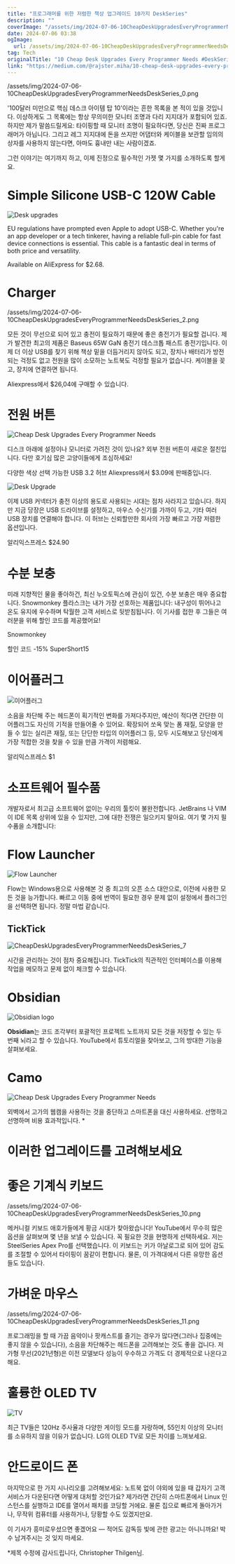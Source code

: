 ```yaml
---
title: "프로그래머를 위한 저렴한 책상 업그레이드 10가지 DeskSeries"
description: ""
coverImage: "/assets/img/2024-07-06-10CheapDeskUpgradesEveryProgrammerNeedsDeskSeries_0.png"
date: 2024-07-06 03:38
ogImage: 
  url: /assets/img/2024-07-06-10CheapDeskUpgradesEveryProgrammerNeedsDeskSeries_0.png
tag: Tech
originalTitle: "10 Cheap Desk Upgrades Every Programmer Needs #DeskSeries"
link: "https://medium.com/@rajster.miha/10-cheap-desk-upgrades-every-programmer-needs-f89d92d16de4"
---
```



/assets/img/2024-07-06-10CheapDeskUpgradesEveryProgrammerNeedsDeskSeries_0.png

'100달러 미만으로 핵심 데스크 아이템 탑 10'이라는 흔한 목록을 본 적이 있을 것입니다. 이상하게도 그 목록에는 항상 무의미한 모니터 조명과 다리 지지대가 포함되어 있죠. 하지만 제가 말씀드릴게요: 타이핑할 때 모니터 조명이 필요하다면, 당신은 진짜 프로그래머가 아닙니다. 그리고 레그 지지대에 돈을 쓰지만 어댑터와 케이블을 보관할 임의의 상자를 사용하지 않는다면, 아마도 흉내만 내는 사람이겠죠.

그런 이야기는 여기까지 하고, 이제 진정으로 필수적인 가젯 몇 가지를 소개하도록 할게요.

# Simple Silicone USB-C 120W Cable

<div class="content-ad"></div>

![Desk upgrades](/assets/img/2024-07-06-10CheapDeskUpgradesEveryProgrammerNeedsDeskSeries_1.png)

EU regulations have prompted even Apple to adopt USB-C. Whether you're an app developer or a tech tinkerer, having a reliable full-pin cable for fast device connections is essential. This cable is a fantastic deal in terms of both price and versatility.

Available on AliExpress for $2.68.

# Charger

<div class="content-ad"></div>

/assets/img/2024-07-06-10CheapDeskUpgradesEveryProgrammerNeedsDeskSeries_2.png

모든 것이 무선으로 되어 있고 충전이 필요하기 때문에 좋은 충전기가 필요할 겁니다.
제가 발견한 최고의 제품은 Baseus 65W GaN 충전기 데스크톱 패스트 충전기입니다.
이제 더 이상 USB를 찾기 위해 책상 밑을 더듬거리지 않아도 되고, 장치나 배터리가 방전되는 걱정도 없고 전원을 많이 소모하는 노트북도 걱정할 필요가 없습니다. 케이블을 꽂고, 장치에 연결하면 됩니다.

Aliexpress에서 $26,04에 구매할 수 있습니다.

# 전원 버튼

<div class="content-ad"></div>

![Cheap Desk Upgrades Every Programmer Needs](/assets/img/2024-07-06-10CheapDeskUpgradesEveryProgrammerNeedsDeskSeries_3.png)

디스크 아래에 설정이나 모니터로 가려진 것이 있나요? 외부 전원 버튼이 새로운 절친입니다. 다만 호기심 많은 고양이들에게 조심하세요!

다양한 색상 선택 가능한 USB 3.2 허브 Aliexpress에서 $3.09에 판매중입니다.

<div class="content-ad"></div>

![Desk Upgrade](/assets/img/2024-07-06-10CheapDeskUpgradesEveryProgrammerNeedsDeskSeries_4.png)

이제 USB 커넥터가 충전 이상의 용도로 사용되는 시대는 점차 사라지고 있습니다. 하지만 지금 당장은 USB 드라이브를 설정하고, 마우스 수신기를 가까이 두고, 기타 여러 USB 장치를 연결해야 합니다. 이 허브는 신뢰할만한 회사의 가장 빠르고 가장 저렴한 옵션입니다.

알리익스프레스 $24.90

# 수분 보충

<div class="content-ad"></div>

미래 지향적인 물을 좋아하건, 최신 누오토픽스에 관심이 있건, 수분 보충은 매우 중요합니다. Snowmonkey 플라스크는 내가 가장 선호하는 제품입니다: 내구성이 뛰어나고 온도 유지에 우수하며 탁월한 고객 서비스로 뒷받침됩니다. 이 기사를 접한 후 그들은 여러분을 위해 할인 코드를 제공했어요!

Snowmonkey

할인 코드 -15%
SuperShort15

<div class="content-ad"></div>

# 이어플러그

![이어플러그](/assets/img/2024-07-06-10CheapDeskUpgradesEveryProgrammerNeedsDeskSeries_6.png)

소음을 차단해 주는 헤드폰이 획기적인 변화를 가져다주지만, 예산이 적다면 간단한 이어플러그도 자신의 기적을 만들어줄 수 있어요. 확장되어 쏘옥 맞는 폼 재질, 모양을 만들 수 있는 실리콘 재질, 또는 단단한 타입의 이어플러그 등, 모두 시도해보고 당신에게 가장 적합한 것을 찾을 수 있을 만큼 가격이 저렴해요.

알리익스프레스 $1

<div class="content-ad"></div>

# 소프트웨어 필수품

개발자로서 최고급 소프트웨어 없이는 우리의 툴킷이 불완전합니다. JetBrains 나 VIM이 IDE 목록 상위에 있을 수 있지만, 그에 대한 전쟁은 일으키지 말아요. 여기 몇 가지 필수품을 소개합니다:

# Flow Launcher

![Flow Launcher](https://miro.medium.com/v2/resize:fit:1400/1*8mIVPd1xyE0qccwqmxsPLg.gif)

<div class="content-ad"></div>

Flow는 Windows용으로 사용해본 것 중 최고의 오픈 소스 대안으로, 이전에 사용한 모든 것을 능가합니다. 빠르고 이동 중에 번역이 필요한 경우 문제 없이 설정에서 플러그인을 선택하면 됩니다. 정말 마법 같습니다.

## TickTick

![CheapDeskUpgradesEveryProgrammerNeedsDeskSeries_7](/assets/img/2024-07-06-10CheapDeskUpgradesEveryProgrammerNeedsDeskSeries_7.png)

시간을 관리하는 것이 점차 중요해집니다. TickTick의 직관적인 인터페이스를 이용해 작업을 메모하고 문제 없이 체크할 수 있습니다.

<div class="content-ad"></div>

# Obsidian

![Obsidian logo](/assets/img/2024-07-06-10CheapDeskUpgradesEveryProgrammerNeedsDeskSeries_8.png)

**Obsidian**는 코드 조각부터 포괄적인 프로젝트 노트까지 모든 것을 저장할 수 있는 두 번째 뇌라고 할 수 있습니다. YouTube에서 튜토리얼을 찾아보고, 그의 방대한 기능을 살펴보세요.

# Camo

<div class="content-ad"></div>

![Cheap Desk Upgrades Every Programmer Needs](/assets/img/2024-07-06-10CheapDeskUpgradesEveryProgrammerNeedsDeskSeries_9.png)

외벽에서 고가의 웹캠을 사용하는 것을 중단하고 스마트폰을 대신 사용하세요. 선명하고 선명하며 비용 효과적입니다. *

# 이러한 업그레이드를 고려해보세요

# 좋은 기계식 키보드

<div class="content-ad"></div>


/assets/img/2024-07-06-10CheapDeskUpgradesEveryProgrammerNeedsDeskSeries_10.png

메커니컬 키보드 애호가들에게 황금 시대가 찾아왔습니다! YouTube에서 무수히 많은 옵션을 살펴보며 몇 년을 보낼 수 있습니다. 꼭 필요한 것을 현명하게 선택하세요. 저는 SteelSeries Apex Pro를 선택했습니다. 이 키보드는 키가 아날로그로 되어 있어 감도를 조절할 수 있어서 타이핑이 꿈같이 편합니다. 물론, 이 가격대에서 다른 유망한 옵션들도 있습니다.

# 가벼운 마우스

/assets/img/2024-07-06-10CheapDeskUpgradesEveryProgrammerNeedsDeskSeries_11.png


<div class="content-ad"></div>

프로그래밍을 할 때 가끔 음악이나 팟캐스트를 즐기는 경우가 많다면(그러나 집중에는 좋지 않을 수 있습니다), 소음을 차단해주는 헤드폰을 고려해보는 것도 좋을 겁니다. 저가형 무선(2021년형)은 이전 모델보다 성능이 우수하고 가격도 더 경제적으로 나온다고 해요.

<div class="content-ad"></div>

# 훌륭한 OLED TV

![TV](/assets/img/2024-07-06-10CheapDeskUpgradesEveryProgrammerNeedsDeskSeries_13.png)

최근 TV들은 120Hz 주사율과 다양한 게이밍 모드를 자랑하며, 55인치 이상의 모니터를 소유하지 않을 이유가 없습니다. LG의 OLED TV로 모든 차이를 느껴보세요.

# 안드로이드 폰

<div class="content-ad"></div>

마지막으로 한 가지 시나리오를 고려해보세요: 노트북 없이 야외에 있을 때 갑자기 고객 서비스가 다운된다면 어떻게 대처할 것인가요? 제가라면 간단히 스마트폰에서 Linux 인스턴스를 실행하고 IDE를 열어서 패치를 코딩할 거에요. 물론 집으로 빠르게 돌아가거나, 무작위 컴퓨터를 사용하거나, 당황할 수도 있겠지만요.

이 기사가 흥미로우셨으면 좋겠어요 — 적어도 감독등 빛에 관한 광고는 아니니까요!
박수 남겨주시는 것 잊지 마세요.

*제목 수정에 감사드립니다, Christopher Thilgen님.